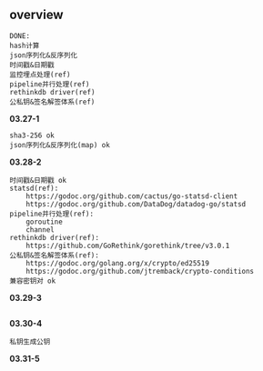 ## overview
```
DONE:
hash计算
json序列化&反序列化
时间戳&日期戳
监控埋点处理(ref)
pipeline并行处理(ref)
rethinkdb driver(ref)
公私钥&签名解签体系(ref)
```

**03.27-1**
```
sha3-256 ok
json序列化&反序列化(map) ok
```
**03.28-2**
```
时间戳&日期戳 ok
statsd(ref):
    https://godoc.org/github.com/cactus/go-statsd-client
    https://godoc.org/github.com/DataDog/datadog-go/statsd
pipeline并行处理(ref):
    goroutine
    channel
rethinkdb driver(ref):
    https://github.com/GoRethink/gorethink/tree/v3.0.1
公私钥&签名解签体系(ref):
    https://godoc.org/golang.org/x/crypto/ed25519
    https://godoc.org/github.com/jtremback/crypto-conditions
兼容密钥对 ok
```
**03.29-3**
```

```
**03.30-4**
```
私钥生成公钥
```
**03.31-5**
```

```